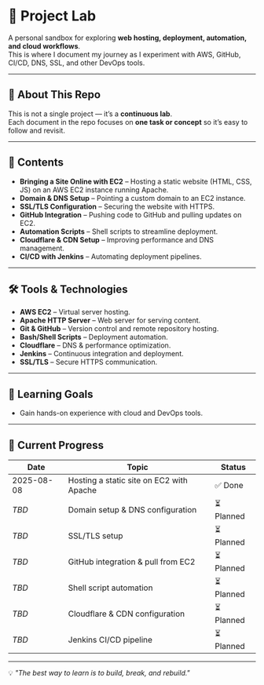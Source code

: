 
# 🚀 Project Lab

A personal sandbox for exploring **web hosting, deployment, automation, and cloud workflows**.  
This is where I document my journey as I experiment with AWS, GitHub, CI/CD, DNS, SSL, and other DevOps tools.

---

## 🌱 About This Repo

This is not a single project — it’s a **continuous lab**.  
Each document in the repo focuses on **one task or concept** so it’s easy to follow and revisit.

---

## 📂 Contents

- **Bringing a Site Online with EC2** – Hosting a static website (HTML, CSS, JS) on an AWS EC2 instance running Apache.
- **Domain & DNS Setup** – Pointing a custom domain to an EC2 instance.
- **SSL/TLS Configuration** – Securing the website with HTTPS.
- **GitHub Integration** – Pushing code to GitHub and pulling updates on EC2.
- **Automation Scripts** – Shell scripts to streamline deployment.
- **Cloudflare & CDN Setup** – Improving performance and DNS management.
- **CI/CD with Jenkins** – Automating deployment pipelines.

---

## 🛠️ Tools & Technologies

- **AWS EC2** – Virtual server hosting.
- **Apache HTTP Server** – Web server for serving content.
- **Git & GitHub** – Version control and remote repository hosting.
- **Bash/Shell Scripts** – Deployment automation.
- **Cloudflare** – DNS & performance optimization.
- **Jenkins** – Continuous integration and deployment.
- **SSL/TLS** – Secure HTTPS communication.

---

## 📌 Learning Goals

- Gain hands-on experience with cloud and DevOps tools. 


---

## 📖 Current Progress

| Date       | Topic                                         | Status   |
|------------|-----------------------------------------------|----------|
| 2025-08-08 | Hosting a static site on EC2 with Apache       | ✅ Done  |
| _TBD_      | Domain setup & DNS configuration              | ⏳ Planned |
| _TBD_      | SSL/TLS setup                                 | ⏳ Planned |
| _TBD_      | GitHub integration & pull from EC2            | ⏳ Planned |
| _TBD_      | Shell script automation                       | ⏳ Planned |
| _TBD_      | Cloudflare & CDN configuration                | ⏳ Planned |
| _TBD_      | Jenkins CI/CD pipeline                        | ⏳ Planned |

---

💡 _"The best way to learn is to build, break, and rebuild."_  

